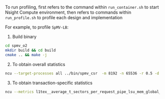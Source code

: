 To run profiling, first refers to the command within `run_container.sh` to start Nsight Compute environment, then refers to commands within `run_profile.sh` to profile each design and implementation

For example, to profile `SpMV-LB`:

1. Build binary

```bash
cd spmv_o2
mkdir build && cd build
cmake .. && make -j
```

2. To obtain overall statistics

```bash
ncu --target-processes all ../bin/spmv_csr  -m 8192 -n 65536 -r 0.5 -d 1024
```

3. To obtain transaction-specific statistics

```bash
ncu --metrics l1tex__average_t_sectors_per_request_pipe_lsu_mem_global_op_ld.ratio ../bin/spmv_csr  -m 8192 -n 65536 -r 0.5 -d 1024
```
